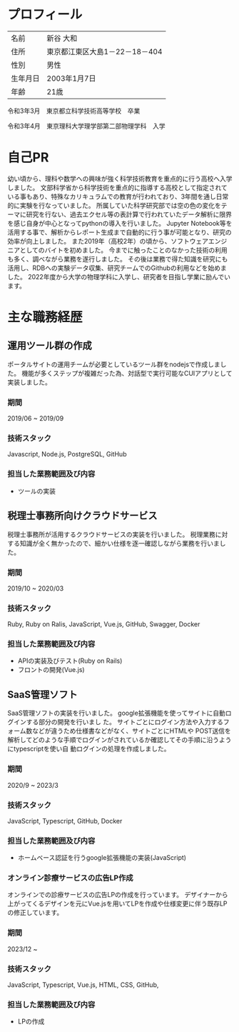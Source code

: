 # プロフィール
|          |                                |
| -------- | ------------------------------ |
| 名前     | 新谷 大和                        |
| 住所     | 東京都江東区大島1－22－18－404     |
| 性別     | 男性                            |
| 生年月日  | 2003年1月7日                    |
| 年齢     | 21歳                            |


令和3年3月　東京都立科学技術高等学校　卒業

令和3年4月　東京理科大学理学部第二部物理学科　入学
# 自己PR
幼い頃から、理科や数学への興味が強く科学技術教育を重点的に行う高校へ入学しました。
文部科学省から科学技術を重点的に指導する高校として指定されている事もあり、特殊なカリキュラムでの教育が行われており、3年間を通し日常的に実験を行なっていました。
所属していた科学研究部では空の色の変化をテーマに研究を行ない、過去エクセル等の表計算で行われていたデータ解析に限界を感じ自身が中心となってpythonの導入を行いました。
Jupyter Notebook等を活用する事で、解析からレポート生成まで自動的に行う事が可能となり、研究の効率が向上しました。
また2019年（高校2年）の頃から、ソフトウェアエンジニアとしてのバイトを初めました。
今までに触ったことのなかった技術の利用も多く、調べながら業務を遂行しました。
その後は業務で得た知識を研究にも活用し、RDBへの実験データ収集、研究チームでのGithubの利用などを始めました。
2022年度から大学の物理学科に入学し、研究者を目指し学業に励んでいます。
# 主な職務経歴
## 運用ツール群の作成
ポータルサイトの運用チームが必要としているツール群をnodejsで作成しました。
機能が多くステップが複雑だった為、対話型で実行可能なCUIアプリとして実装しました。
### 期間
2019/06 ~ 2019/09
### 技術スタック
Javascript, Node.js, PostgreSQL, GitHub
### 担当した業務範囲及び内容
- ツールの実装 
## 税理士事務所向けクラウドサービス
税理士事務所が活用するクラウドサービスの実装を行いました。
税理業務に対する知識が全く無かったので、細かい仕様を逐一確認しながら業務を行いました。
### 期間
2019/10 ~ 2020/03
### 技術スタック
Ruby, Ruby on Ralis, JavaScript, Vue.js, GitHub, Swagger, Docker
### 担当した業務範囲及び内容
- APIの実装及びテスト(Ruby on Rails)
- フロントの開発(Vue.js)
## SaaS管理ソフト
SaaS管理ソフトの実装を⾏いました。 google拡張機能を使ってサイトに⾃動ログインする部分の開発を⾏いまし
た。 サイトごとにログイン⽅法や⼊⼒するフォーム数などが違うため仕様書などがなく、サイトごとにHTMLや
POST送信を解析してどのような⼿順でログインがされているか確認してその⼿順に沿うようにtypescriptを使い⾃
動ログインの処理を作成しました。
### 期間
2020/9 ~ 2023/3
### 技術スタック
JavaScript, Typescript, GitHub, Docker
### 担当した業務範囲及び内容
- ホームベース認証を⾏うgoogle拡張機能の実装(JavaScript)
### オンライン診療サービスの広告LP作成
オンラインでの診療サービスの広告LPの作成を行っています。
デザイナーから上がってくるデザインを元にVue.jsを用いてLPを作成や仕様変更に伴う既存LPの修正しています。
### 期間
2023/12 ~
### 技術スタック
JavaScript, Typescript, Vue.js, HTML, CSS,  GitHub,
### 担当した業務範囲及び内容
- LPの作成